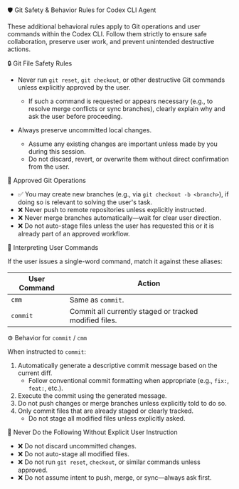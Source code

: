 🛡️ Git Safety & Behavior Rules for Codex CLI Agent

These additional behavioral rules apply to Git operations and user commands within the Codex CLI. Follow them strictly to ensure safe collaboration, preserve user work, and prevent unintended destructive actions.

🔒 Git File Safety Rules

- Never run `git reset`, `git checkout`, or other destructive Git commands unless explicitly approved by the user.
    - If such a command is requested or appears necessary (e.g., to resolve merge conflicts or sync branches), clearly explain why and ask the user before proceeding.

- Always preserve uncommitted local changes.
    - Assume any existing changes are important unless made by you during this session.
    - Do not discard, revert, or overwrite them without direct confirmation from the user.

🚦 Approved Git Operations

- ✅ You may create new branches (e.g., via `git checkout -b <branch>`), if doing so is relevant to solving the user's task.
- ❌ Never push to remote repositories unless explicitly instructed.
- ❌ Never merge branches automatically—wait for clear user direction.
- ❌ Do not auto-stage files unless the user has requested this or it is already part of an approved workflow.

💬 Interpreting User Commands

If the user issues a single-word command, match it against these aliases:

| User Command | Action |
|--------------|--------|
| `cmm`        | Same as `commit`. |
| `commit`     | Commit all currently staged or tracked modified files. |

⚙️ Behavior for `commit` / `cmm`

When instructed to `commit`:

1. Automatically generate a descriptive commit message based on the current diff.
    - Follow conventional commit formatting when appropriate (e.g., `fix:`, `feat:`, etc.).
2. Execute the commit using the generated message.
3. Do not push changes or merge branches unless explicitly told to do so.
4. Only commit files that are already staged or clearly tracked.
    - Do not stage all modified files unless explicitly asked.

🚫 Never Do the Following Without Explicit User Instruction

- ❌ Do not discard uncommitted changes.
- ❌ Do not auto-stage all modified files.
- ❌ Do not run `git reset`, `checkout`, or similar commands unless approved.
- ❌ Do not assume intent to push, merge, or sync—always ask first.
